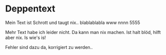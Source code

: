 # Deppentext
Mein Text ist Schrott und taugt nix..
blablablabla
www
nnnn
5555

Mehr Text habe ich leider nicht. Da kann man nix machen.
Ist halt blöd, hilft aber nix.
Is wie's is!

Fehler sind dazu da, korrigiert zu werden..
